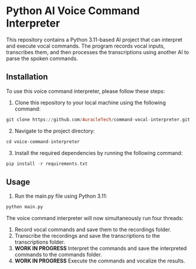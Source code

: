 # Python AI Voice Command Interpreter

This repository contains a Python 3.11-based AI project that can interpret and execute vocal commands. The program records vocal inputs, transcribes them, and then processes the transcriptions using another AI to parse the spoken commands.

## Installation

To use this voice command interpreter, please follow these steps:

1. Clone this repository to your local machine using the following command:

```haskell
git clone https://github.com/AuracleTech/command-vocal-interpreter.git
```

2. Navigate to the project directory:

```haskell
cd voice-command-interpreter
```

3. Install the required dependencies by running the following command:

```haskell
pip install -r requirements.txt
```

## Usage

1. Run the main.py file using Python 3.11:

```haskell
python main.py
```

The voice command interpreter will now simultaneously run four threads:

1. Record vocal commands and save them to the recordings folder.
2. Transcribe the recordings and save the transcriptions to the transcriptions folder.
3. **WORK IN PROGRESS** Interpret the commands and save the interpreted commands to the commands folder.
4. **WORK IN PROGRESS** Execute the commands and vocalize the results.
